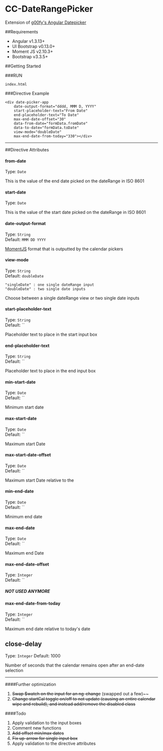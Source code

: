# CC-DateRangePicker
Extension of [g00fy's Angular Datepicker](https://github.com/g00fy-/angular-datepicker)

##Requirements
- Angular v1.3.13+
- UI Bootstrap v0.13.0+
- Moment JS v2.10.3+
- Bootstrap v3.3.5+

##Getting Started

###RUN

```
index.html
```

###Directive Example
```
<div date-picker-app
    date-output-format="dddd, MMM D, YYYY"
    start-placeholder-text="From Date"
    end-placeholder-text="To Date"
    max-end-date-offset="30"
    data-from-date="formData.fromDate"
    data-to-date="formData.toDate"
    view-mode="doubleDate"
    max-end-date-from-today="330"></div> 
```

----------

##Directive Attributes

#### from-date
Type: `Date`  

This is the value of the end date picked on the dateRange in ISO 8601

#### start-date
Type: `Date`  

This is the value of the start date picked on the dateRange in ISO 8601

#### date-output-format
Type: `String`  
Default: `MMM DD YYYY`

[MomentJS](http://momentjs.com/) format that is outputted by the calendar pickers

#### view-mode
Type: `String`  
Default: `doubleDate`
```
"singleDate" : one single dateRange input
"doubleDate" : two single date inputs
```

Choose between a single dateRange view or two single date inputs

#### start-placeholder-text
Type: `String`  
Default: ``

Placeholder text to place in the start input box

#### end-placeholder-text
Type: `String`  
Default: ``

Placeholder text to place in the end input box

#### min-start-date
Type: `Date`  
Default: ``

Minimum start date

#### max-start-date
Type: `Date`   
Default: ``

Maximum start Date

#### max-start-date-offset
Type: `Date`   
Default: ``

Maximum start Date relative to the 

#### min-end-date
Type: `Date`  
Default: ``

Minimum end date

#### max-end-date
Type: `Date`  
Default: ``

Maximum end Date

#### max-end-date-offset
Type: `Integer`  
Default: ``

##### NOT USED ANYMORE

#### max-end-date-from-today
Type: `Integer`  
Default: ``

Maximum end date relative to today's date

## close-delay
Type: `Integer`
Default: 1000

Number of seconds that the calendar remains open after an end-date selection

-------------

####Further optimization

1. ~~Swap $watch on the input for an ng-change~~ (swapped out a few)~~
2. ~~Change startCal toggle on/off to not update (causing an entire calendar wipe and rebuild), and instead add/remove the disabled class~~

####Todo

1. Apply validation to the input boxes
2. Comment new functions
3. ~~Add offset min/max dates~~
4. ~~Fix up-arrow for single input box~~
5. Apply validation to the directive attributes